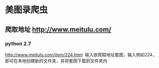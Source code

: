 #   美图录爬虫
##  爬取地址 http://www.meitulu.com/
### python 2.7

http://www.meitulu.com/item/224.html  输入欲爬取地址套图，输入例如224，
即可在本地创建新的文件夹，并将套图下载到文件夹内

